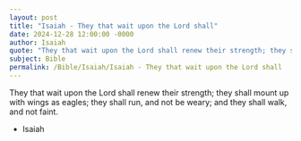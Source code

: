 ```yaml
---
layout: post
title: "Isaiah - They that wait upon the Lord shall"
date: 2024-12-28 12:00:00 -0000
author: Isaiah
quote: "They that wait upon the Lord shall renew their strength; they shall mount up with wings as eagles; they shall run, and not be weary; and they shall walk, and not faint."
subject: Bible
permalink: /Bible/Isaiah/Isaiah - They that wait upon the Lord shall
---
```


They that wait upon the Lord shall renew their strength; they shall mount up with wings as eagles; they shall run, and not be weary; and they shall walk, and not faint.

- Isaiah
